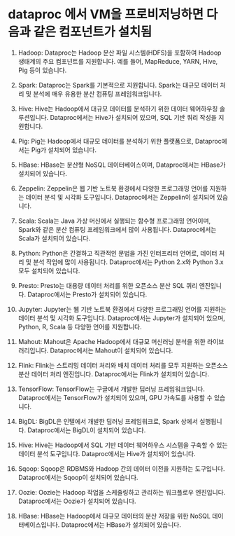 # dataproc 에서 VM을 프로비저닝하면 다음과 같은 컴포넌트가 설치됨

1. Hadoop: Dataproc는 Hadoop 분산 파일 시스템(HDFS)을 포함하여 Hadoop 생태계의 주요 컴포넌트를 지원합니다. 예를 들어, MapReduce, YARN, Hive, Pig 등이 있습니다.

2. Spark: Dataproc는 Spark를 기본적으로 지원합니다. Spark는 대규모 데이터 처리 및 분석에 매우 유용한 분산 컴퓨팅 프레임워크입니다.

3. Hive: Hive는 Hadoop에서 대규모 데이터를 분석하기 위한 데이터 웨어하우징 솔루션입니다. Dataproc에서는 Hive가 설치되어 있으며, SQL 기반 쿼리 작성을 지원합니다.

4. Pig: Pig는 Hadoop에서 대규모 데이터를 분석하기 위한 플랫폼으로, Dataproc에서는 Pig가 설치되어 있습니다.

5. HBase: HBase는 분산형 NoSQL 데이터베이스이며, Dataproc에서는 HBase가 설치되어 있습니다.

6. Zeppelin: Zeppelin은 웹 기반 노트북 환경에서 다양한 프로그래밍 언어를 지원하는 데이터 분석 및 시각화 도구입니다. Dataproc에서는 Zeppelin이 설치되어 있습니다.

7. Scala: Scala는 Java 가상 머신에서 실행되는 함수형 프로그래밍 언어이며, Spark와 같은 분산 컴퓨팅 프레임워크에서 많이 사용됩니다. Dataproc에서는 Scala가 설치되어 있습니다.

8. Python: Python은 간결하고 직관적인 문법을 가진 인터프리터 언어로, 데이터 처리 및 분석 작업에 많이 사용됩니다. Dataproc에서는 Python 2.x와 Python 3.x 모두 설치되어 있습니다.

9. Presto: Presto는 대용량 데이터 처리를 위한 오픈소스 분산 SQL 쿼리 엔진입니다. Dataproc에서는 Presto가 설치되어 있습니다.

10. Jupyter: Jupyter는 웹 기반 노트북 환경에서 다양한 프로그래밍 언어를 지원하는 데이터 분석 및 시각화 도구입니다. Dataproc에서는 Jupyter가 설치되어 있으며, Python, R, Scala 등 다양한 언어를 지원합니다.

11. Mahout: Mahout은 Apache Hadoop에서 대규모 머신러닝 분석을 위한 라이브러리입니다. Dataproc에서는 Mahout이 설치되어 있습니다.

12. Flink: Flink는 스트리밍 데이터 처리와 배치 데이터 처리를 모두 지원하는 오픈소스 분산 데이터 처리 엔진입니다. Dataproc에서는 Flink가 설치되어 있습니다.

13. TensorFlow: TensorFlow는 구글에서 개발한 딥러닝 프레임워크입니다. Dataproc에서는 TensorFlow가 설치되어 있으며, GPU 가속도를 사용할 수 있습니다.

14. BigDL: BigDL은 인텔에서 개발한 딥러닝 프레임워크로, Spark 상에서 실행됩니다. Dataproc에서는 BigDL이 설치되어 있습니다.

15. Hive: Hive는 Hadoop에서 SQL 기반 데이터 웨어하우스 시스템을 구축할 수 있는 데이터 분석 도구입니다. Dataproc에서는 Hive가 설치되어 있습니다.

16. Sqoop: Sqoop은 RDBMS와 Hadoop 간의 데이터 이전을 지원하는 도구입니다. Dataproc에서는 Sqoop이 설치되어 있습니다.

17. Oozie: Oozie는 Hadoop 작업을 스케줄링하고 관리하는 워크플로우 엔진입니다. Dataproc에서는 Oozie가 설치되어 있습니다.

18. HBase: HBase는 Hadoop에서 대규모 데이터의 분산 저장을 위한 NoSQL 데이터베이스입니다. Dataproc에서는 HBase가 설치되어 있습니다.